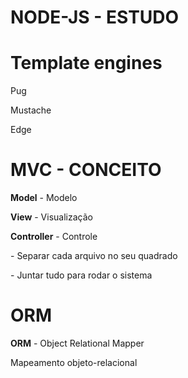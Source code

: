 # NODE-JS - ESTUDO

# Template engines

<p>Pug</p>
<p>Mustache</p>
<p>Edge</p>

# MVC - CONCEITO

<p><b>Model</b> - Modelo</p>
<p><b>View</b> - Visualização</p>
<p><b>Controller</b> - Controle</p>

<p> - Separar cada arquivo no seu quadrado</p>
<p> - Juntar tudo para rodar o sistema</p>

# ORM

<p><b>ORM</b> - Object Relational Mapper<p>
<p>Mapeamento objeto-relacional</p>
